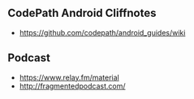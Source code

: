 ## CodePath Android Cliffnotes
* https://github.com/codepath/android_guides/wiki

## Podcast
* https://www.relay.fm/material
* http://fragmentedpodcast.com/
